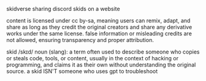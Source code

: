 skidverse
sharing discord skids on a website

content is licensed under cc by-sa, meaning users can remix, adapt, and share as long as they credit the original creators and share any derivative works under the same license. false information or misleading credits are not allowed, ensuring transparency and proper attribution.


skid
/skɪd/
noun (slang): a term often used to describe someone who copies or steals code, tools, or content, usually in the context of hacking or programming, and claims it as their own without understanding the original source.
a skid ISN'T someone who uses gpt to troubleshoot
